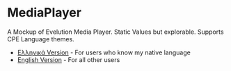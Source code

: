 # MediaPlayer
A Mockup of Evelution Media Player. Static Values but explorable. Supports CPE Language themes.

- [Ελληνικά Version](https://awikia.github.io/MediaPlayer/main.html) - For users who know my native language
- [English Version](https://awikia.github.io/MediaPlayer/main_en.html) - For all other users

